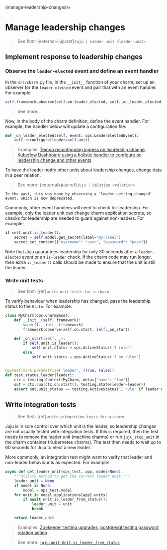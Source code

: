 (manage-leadership-changes)=
# Manage leadership changes
> See first: {external+juju:ref}`Juju | Leader unit <leader-unit>`

## Implement response to leadership changes

### Observe the `leader-elected` event and define an event handler

In the `src/charm.py` file, in the `__init__` function of your charm, set up an observer for the `leader-elected` event and pair that with an event handler. For example:

```python
self.framework.observe(self.on.leader_elected, self._on_leader_elected)
```

> See more: [](ops.LeaderElectedEvent)

Now, in the body of the charm definition, define the event handler. For example, the handler below will update a configuration file:

```python
def _on_leader_elected(self, event: ops.LeaderElectedEvent):
    self.reconfigure(leader=self.unit)
```

> Examples: [Tempo reconfiguring ingress on leadership change](https://github.com/canonical/tempo-k8s-operator/blob/3f94027b6173f436968a4736a1f2d89a1f17b2e1/src/charm.py#L263), [Kubeflow Dashboard using a holistic handler to configure on leadership change and other events](https://github.com/canonical/kubeflow-dashboard-operator/blob/02caa736a6ea8986b8cba23b63c08a12aaedb86c/src/charm.py#L82)

To have the leader notify other units about leadership changes, change data in a peer relation.

> See more: {external+juju:ref}`Juju | Relation <relation>`

```{note}
In the past, this was done by observing a `leader-setting-changed` event, which is now deprecated.
```

Commonly, other event handlers will need to check for leadership. For example,
only the leader unit can change charm application secrets, so checks for
leadership are needed to guard against non-leaders. For example:

```python
if self.unit.is_leader():
    secret = self.model.get_secret(label="my-label")
    secret.set_content({"username": "user", "password": "pass"})
```

Note that Juju guarantees leadership for only 30 seconds after a `leader-elected`
event or an `is-leader` check. If the charm code may run longer, then extra
`is_leader()` calls should be made to ensure that the unit is still the leader.

### Write unit tests

> See first: {ref}`write-unit-tests-for-a-charm`

To verify behaviour when leadership has changed, pass the leadership status to the `State`. For example:

```python
class MyCharm(ops.CharmBase):
    def __init__(self, framework):
        super().__init__(framework)
        framework.observe(self.on.start, self._on_start)

    def _on_start(self, _):
        if self.unit.is_leader():
            self.unit.status = ops.ActiveStatus('I rule')
        else:
            self.unit.status = ops.ActiveStatus('I am ruled')


@pytest.mark.parametrize('leader', (True, False))
def test_status_leader(leader):
    ctx = testing.Context(MyCharm, meta={"name": "foo"})
    out = ctx.run(ctx.on.start(), testing.State(leader=leader))
    assert out.unit_status == testing.ActiveStatus('I rule' if leader else 'I am ruled')
```

## Write integration tests

> See first: {ref}`write-integration-tests-for-a-charm`

Juju is in sole control over which unit is the leader, so leadership changes are
not usually tested with integration tests. If this is required, then the test
needs to remove the leader unit (machine charms) or run `juju_stop_unit` in the
charm container (Kubernetes charms). The test then needs to wait up to 60 seconds
for Juju to elect a new leader.

More commonly, an integration test might want to verify that leader and non-leader behaviour is
as expected. For example:

```python
async def get_leader_unit(ops_test, app, model=None):
    """Utility method to get the current leader unit."""
    leader_unit = None
    if model is None:
        model = ops_test.model
    for unit in model.applications[app].units:
        if await unit.is_leader_from_status():
            leader_unit = unit
            break

    return leader_unit
```

> Examples: [Zookeeper testing upgrades](https://github.com/canonical/zookeeper-operator/blob/106f9c2cd9408a172b0e93f741d8c9f860c4c38e/tests/integration/test_upgrade.py#L22), [postgresql testing password rotation action](https://github.com/canonical/postgresql-k8s-operator/blob/62645caa89fd499c8de9ac3e5e9598b2ed22d619/tests/integration/test_password_rotation.py#L38)

> See more: [`juju.unit.Unit.is_leader_from_status`](https://pythonlibjuju.readthedocs.io/en/latest/api/juju.unit.html#juju.unit.Unit.is_leader_from_status)
